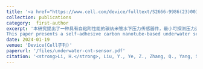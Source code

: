 ```yaml
---
title: '<a href="https://www.cell.com/device/fulltext/S2666-9986(23)00363-0?_returnURL=https%3A%2F%2Flinkinghub.elsevier.com%2Fretrieve%2Fpii%2FS2666998623003630%3Fshowall%3Dtrue" style="color:#2f7f93;">1. Underwater target detection using hybrid carbon nanotube self-adhesive sensors</a>'
collection: publications
category:  first-author
excerpt: '本研究提出了一种具有自粘附性能的碳纳米管水下压力传感器件，最小可探测压力达到18 mPa，可实现水下目标的非接触式远程探测，结合人工智能神经网络可用于水下目标的识别。<br>  
This paper presents a self-adhesive carbon nanotube-based underwater sensor with high sensitivity, robust adhesion, and the ability to classify signals using neural networks. The approach combines material design, device integration, and machine learning techniques to realize intelligent underwater pressure sensing applications.'
date: 2024-01-19
venue: 'Device(Cell子刊)'
paperurl: '/files/underwater-cnt-sensor.pdf'
citation: '<strong>Li, H.</strong>, Liu, Y., Ye, Z., Zhang, Q., Yang, S., & Xu, M. (2024). "Underwater target detection using hybrid carbon nanotube self-adhesive sensors." <i>Device</i>, 2, 100223.'
---
```

